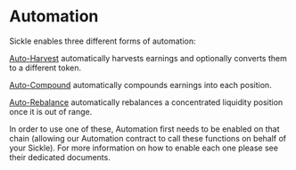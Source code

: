 # Automation

Sickle enables three different forms of automation:

[Auto-Harvest](harvest.md) automatically harvests earnings and optionally converts them to a different token.

[Auto-Compound](compound.md) automatically compounds earnings into each position.

[Auto-Rebalance](rebalance.md) automatically rebalances a concentrated liquidity position once it is out of range.

In order to use one of these, Automation first needs to be enabled on that chain (allowing our Automation contract to call these functions on behalf of your Sickle). For more information on how to enable each one please see their dedicated documents.